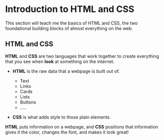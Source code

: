 # Introduction to HTML and CSS

This section will teach me the basics of HTML and CSS, the two foundational building blocks of almost everything on the web.

## HTML and CSS

**HTML** and **CSS** are two languages that work together to create everything that you see when **look** at something on the internet.

- **HTML** is the raw data that a webpage is built out of.
    - Text
    - Links
    - Cards
    - Lists
    - Buttons
    - .....

- **CSS** is what adds style to those plain elements.

**HTML** puts information on a webpage, and **CSS** positions that information gives it the color, changes the font, and makes it look great!

